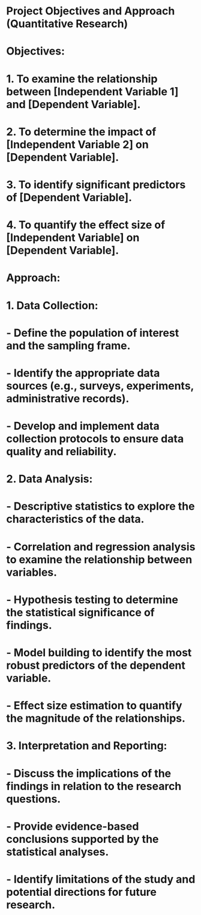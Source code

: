 # Project Objectives and Approach (Quantitative Research)

# Objectives:

# 1. To examine the relationship between [Independent Variable 1] and [Dependent Variable].
# 2. To determine the impact of [Independent Variable 2] on [Dependent Variable].
# 3. To identify significant predictors of [Dependent Variable].
# 4. To quantify the effect size of [Independent Variable] on [Dependent Variable].


# Approach:

# 1. Data Collection:
#    - Define the population of interest and the sampling frame.
#    - Identify the appropriate data sources (e.g., surveys, experiments, administrative records).
#    - Develop and implement data collection protocols to ensure data quality and reliability.

# 2. Data Analysis:
#    - Descriptive statistics to explore the characteristics of the data.
#    - Correlation and regression analysis to examine the relationship between variables.
#    - Hypothesis testing to determine the statistical significance of findings.
#    - Model building to identify the most robust predictors of the dependent variable.
#    - Effect size estimation to quantify the magnitude of the relationships.

# 3. Interpretation and Reporting:
#    - Discuss the implications of the findings in relation to the research questions.
#    - Provide evidence-based conclusions supported by the statistical analyses.
#    - Identify limitations of the study and potential directions for future research.